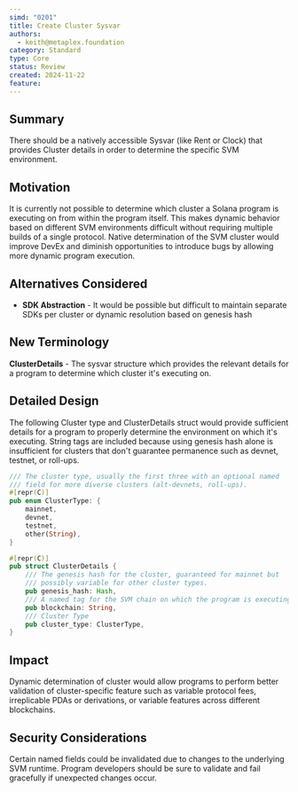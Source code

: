 ```yaml
---
simd: "0201"
title: Create Cluster Sysvar
authors:
  - keith@metaplex.foundation
category: Standard
type: Core
status: Review
created: 2024-11-22
feature:
---
```


## Summary

There should be a natively accessible Sysvar (like Rent or Clock) that provides
Cluster details in order to determine the specific SVM environment.

## Motivation

It is currently not possible to determine which cluster a Solana program is
executing on from within the program itself. This makes dynamic behavior based
on different SVM environments difficult without requiring multiple builds of a
single protocol. Native determination of the SVM cluster would improve DevEx and
diminish opportunities to introduce bugs by allowing more dynamic program execution.

## Alternatives Considered

- **SDK Abstraction** - It would be possible but difficult to maintain separate
SDKs per cluster or dynamic resolution based on genesis hash

## New Terminology

**ClusterDetails** - The sysvar structure which provides the relevant details
for a program to determine which cluster it's executing on.

## Detailed Design

The following Cluster type and ClusterDetails struct would provide sufficient
details for a program to properly determine the environment on which it's
executing. String tags are included because using genesis hash alone is
insufficient for clusters that don't guarantee permanence such as devnet,
testnet, or roll-ups.

```rust
/// The cluster type, usually the first three with an optional named
/// field for more diverse clusters (alt-devnets, roll-ups).
#[repr(C)]
pub enum ClusterType: {
    mainnet,
    devnet,
    testnet,
    other(String),
}

#[repr(C)]
pub struct ClusterDetails {
    /// The genesis hash for the cluster, guaranteed for mainnet but
    /// possibly variable for other cluster types.
    pub genesis_hash: Hash,
    /// A named tag for the SVM chain on which the program is executing.
    pub blockchain: String,
    /// Cluster Type
    pub cluster_type: ClusterType,
}
```

## Impact

Dynamic determination of cluster would allow programs to perform better
validation of cluster-specific feature such as variable protocol fees,
irreplicable PDAs or derivations, or variable features across different blockchains.

## Security Considerations

Certain named fields could be invalidated due to changes to the underlying SVM
runtime. Program developers should be sure to validate and fail gracefully if
unexpected changes occur.
